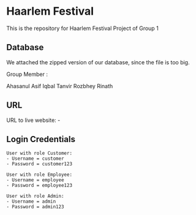 # Haarlem Festival 
This is the repository for Haarlem Festival Project of Group 1

## Database
We attached the zipped version of our database, since the file is too big.

Group Member :

Ahasanul 
Asif Iqbal
Tanvir 
Rozbhey 
Rinath

## URL
URL to live website: -

## Login Credentials
```
User with role Customer:
- Username = customer
- Password = customer123

User with role Employee:
- Username = employee
- Password = employee123

User with role Admin:
- Username = admin
- Password = admin123
